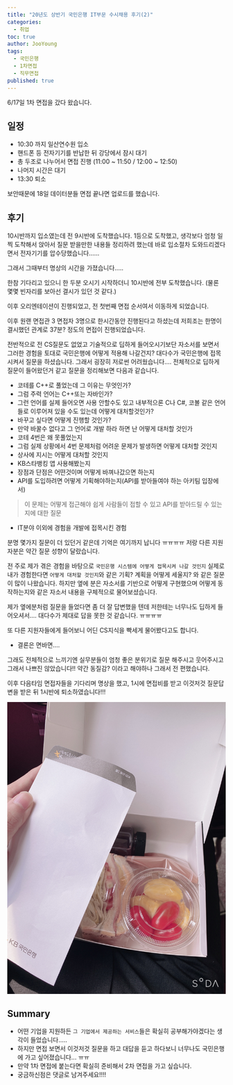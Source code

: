 ```yaml
---
title: "20년도 상반기 국민은행 IT부문 수시채용 후기(2)"
categories: 
  - 취업
toc: true
author: JooYoung
tags: 
  - 국민은행
  - 1차면접
  - 직무면접
published: true
---
```


6/17일 1차 면접을 갔다 왔습니다. 

## 일정

 - 10:30 까지 일산연수원 입소 
 - 핸드폰 등 전자기기를 반납한 뒤 강당에서 잠시 대기
 - 총 두조로 나누어서 면접 진행 (11:00 ~ 11:50 / 12:00 ~ 12:50)
 - 나머지 시간은 대기
 - 13:30 퇴소


보안때문에 18일 데이터분들 면접 끝나면 업로드를 했습니다. 

## 후기

10시반까지 입소였는데 전 9시반에 도착했습니다. 1등으로 도착했고, 생각보다 엄청 일찍 도착해서 앉아서 질문 받을만한 내용들 정리하려 했는데 바로 입소절차 도와드리겠다면서 전자기기를 압수당했습니다...... 

그래서 그때부터 명상의 시간을 가졌습니다..... 

한참 기다리고 있으니 한 두분 오시기 시작하더니 10시반에 전부 도착했습니다. (물론 몇몇 빈자리를 보아선 결시가 있던 것 같다.)

이후 오리엔테이션이 진행되었고, 전 첫번째 면접 순서여서 이동하게 되었습니다. 

이후 원랜 면접관 3 면접자 3명으로 한시간동안 진행된다고 하셨는데 저희조는 한명이 결시했던 관계로 37분? 정도의 면접이 진행되었습니다. 

전반적으로 전 CS질문도 없었고 기술적으로 딥하게 들어오시기보단 자소서를 보면서 그러한 경험을 토대로 국민은행에 어떻게 적용해 나갈건지? 대다수가 국민은행에 접목시켜서 질문을 하셨습니다. 그래서 굉장히 저로썬 어려웠습니다.... 전체적으로 딥하게 질문이 들어왔던거 같고 질문을 정리해보면 다음과 같습니다. 

- 코테를 C++로 풀었는데 그 이유는 무엇인가? 
- 그럼 주력 언어는 C++또는 자바인가?
- 그런 언어를 실제 들어오면 사용 안할수도 있고 내부적으론 C나 C#, 코볼 같은 언어들로 이루어져 있을 수도 있는데 어떻게 대처할것인가?
- 바꾸고 싶다면 어떻게 진행할 것인가?
- 만약 바꿀수 없다고 그 언어로 개발 하라 하면 난 어떻게 대처할 것인가
- 코테 4번은 왜 못풀었는지 
- 그럼 실제 상황에서 4번 문제처럼 어려운 문제가 발생하면 어떻게 대처할 것인지
- 상사에 지시는 어떻게 대처할 것인지
- KB스타뱅킹 앱 사용해봤는지 
- 장점과 단점은 어떤것이며 어떻게 바껴나갔으면 하는지 
- API를 도입하려면 어떻게 기획해야하는지(API를 받아들여야 하는 아키팀 입장에서)
> 이 문제는 어떻게 접근해야 쉽게 사람들이 접할 수 있고 API를 받아드릴 수 있는지에 대한 질문
- IT분야 이외에 경험을 개발에 접목시킨 경험 


분명 몇가지 질문이 더 있던거 같은데 기억은 여기까지 납니다 ㅠㅠㅠㅠ 저랑 다른 지원자분은 약간 질문 성향이 달랐습니다. 

전 주로 제가 겪은 경험을 바탕으로 `국민은행 시스템에 어떻게 접목시켜 나갈 것인지` 실제로 내가 경험한다면 `어떻게 대처할 것인지`와 같은 기획? 계획을 어떻게 세울지? 와 같은 질문이 많이 나왔습니다. 하지만 옆에 분은 자소서를 기반으로 어떻게 구현했으며 어떻게 동작하는지와 같은 자소서 내용을 구체적으로 물어보셨습니다. 

제가 옆에분처럼 질문을 들었다면 좀 더 잘 답변했을 텐데 저한테는 너무나도 딥하게 들어오셔서.... 대다수가 제대로 답을 못한 것 같습니다. ㅠㅠㅠㅠ

또 다른 지원자들에게 들어보니 어딘 CS지식을 빡세게 물어봤다고도 합니다. 
- 결론은 면바면....

그래도 전체적으로 느끼기엔 실무분들이 엄청 좋은 분위기로 질문 해주시고 웃어주시고 그래서 나쁘진 않았습니다!! 약간 동질감? 이라고 해야하나 그래서 전 편했습니다. 

이후 다음타임 면접자들을 기다리며 명상을 했고, 1시에 면접비를 받고 이것저것 질문답변을 받은 뒤 1시반에 퇴소하였습니다!!! 

![면접비](/assets/images/취준/국은_면접비.png)


## Summary 

- 어떤 기업을 지원하든 `그 기업에서 제공하는 서비스`들은 확실히 공부해가야겠다는 생각이 들었습니다.....
- 하지만 면접 보면서 이것저것 질문을 하고 대답을 듣고 하다보니 너무나도 국민은행에 가고 싶어졌습니다... ㅠㅠ 
- 만약 1차 면접에 붙는다면 확실히 준비해서 2차 면접을 가고 싶습니다. 
- 궁금하신점은 댓글로 남겨주세요!!!!
